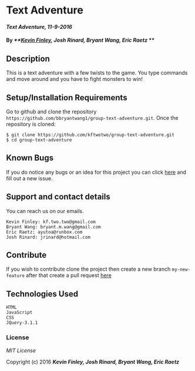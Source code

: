 # Text Adventure

#### _Text Adventure, 11-9-2016_

#### By _**[Kevin Finley](http://www.kfinley.com), Josh Rinard, Bryant Wang, Eric Raetz **_

## Description

This is a text adventure with a few twists to the game. You type commands and move around and you have to fight monsters to win!

## Setup/Installation Requirements

Go to github and clone the repository `https://github.com/bbryantwang1/group-text-adventure.git`.  Once the repository is cloned:
```
$ git clone https://github.com/kftwotwo/group-text-adventure.git
$ cd group-text-adventure
```

## Known Bugs

If you do notice any bugs or an idea for this project you can click [here](https://github.com/kftwotwo/group-text-adventure/issues) and fill out a new issue.

## Support and contact details

You can reach us on our emails.
```
Kevin Finley: kf.two.two@gmail.com
Bryant Wang: bryant.m.wang@gmail.com
Eric Raetz: ayutoa@runbox.com
Josh Rinard: jrinard@hotmail.com
```

## Contribute

If you wish to contribute clone the project then create a new branch `my-new-feature` after that create a pull request [here](https://github.com/kftwotwo/group-text-adventure/pulls)

##  Technologies Used

```
HTML
JavaScript
CSS
JQuery-3.1.1
```
### License

*MIT License*

Copyright (c) 2016 **_Kevin Finley, Josh Rinard, Bryant Wang, Eric Raetz_**
